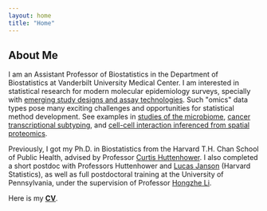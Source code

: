 ```yaml
---
layout: home
title: "Home"
---
```


## About Me
I am an Assistant Professor of Biostatistics in the Department of Biostatistics at Vanderbilt University Medical Center. I am interested in statistical research for modern molecular epidemiology surveys, specially with [emerging study designs and assay technologies](https://genomebiology.biomedcentral.com/articles/10.1186/s13059-017-1359-z). Such "omics" data types pose many exciting challenges and opportunities for statistical method development. See examples in [studies of the microbiome](https://journals.plos.org/ploscompbiol/article?id=10.1371/journal.pcbi.1008913), [cancer transcriptional subtyping](https://genomebiology.biomedcentral.com/articles/10.1186/s13059-018-1511-4), and [cell-cell interaction inferenced from spatial proteomics](https://www.gastrojournal.org/article/S0016-5085(21)03480-6/fulltext?referrer=https%3A%2F%2Fpubmed.ncbi.nlm.nih.gov%2F).

Previously, I got my Ph.D. in Biostatistics from the Harvard T.H. Chan School of Public Health, advised by Professor [Curtis Huttenhower](https://huttenhower.sph.harvard.edu/). I also completed a short postdoc with Professors Huttenhower and [Lucas Janson](http://lucasjanson.fas.harvard.edu/) (Harvard Statistics), as well as full postdoctoral training at the University of Pennsylvania, under the supervision of Professor [Hongzhe Li](http://statgene.med.upenn.edu/). 

Here is my [**<ins>CV</ins>**](./Siyuan_Ma_CV.pdf).
